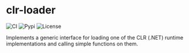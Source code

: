 # clr-loader

![CI](https://github.com/pythonnet/clr-loader/workflows/Python%20Tests/badge.svg)
![Pypi](https://img.shields.io/pypi/v/clr-loader.svg)
![License](https://img.shields.io/badge/license-MIT-blue.svg?maxAge=3600)

Implements a generic interface for loading one of the CLR (.NET) runtime implementations and calling simple functions on them.
